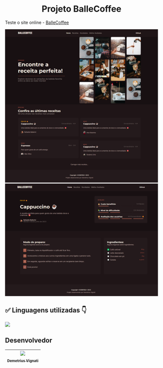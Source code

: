 <h1 align="center">Projeto BalleCoffee</h1>

Teste o site online - [BalleCoffee](https://demetriusvas.github.io/ballecoffee/)

<img width="800" alt="Imagem do site" src="https://github.com/demetriusvas/ballecoffee/blob/main/BalleCoffee%20-%20preview(1).png">

<img width="800" alt="Imagem do site" src="https://github.com/demetriusvas/ballecoffee/blob/main/BalleCoffee%20-%20preview(2).png">

## ✅ Linguagens utilizadas 👇

<p align="left">
  <a href="#">
    <img src="https://skillicons.dev/icons?i=html,css" />
  </a>
</p>

## Desenvolvedor

| [<img src="https://avatars.githubusercontent.com/u/22012261?s=400&v=4" width=115><br><sub>Demetrius Vignati</sub>](https://github.com/demetriusvas) |
| :---: |
